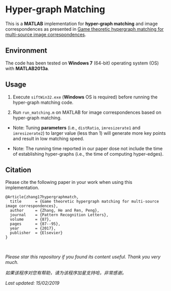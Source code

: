 # Hyper-graph Matching

This is a **MATLAB** implementation for **hyper-graph matching** and image correspondences as presented in [Game theoretic hypergraph matching for multi-source image correspondences](https://www.researchgate.net/publication/305696390_Game_Theoretic_Hypergraph_Matching_for_Multi-source_Image_Correspondences). 

## Environment

The code has been tested on **Windows 7** (64-bit) operating system (OS) with **MATLAB2013a**.

## Usage

1. Execute `siftWin32.exe` (**Windows** OS is required) before running the hyper-graph matching code.

2. Run `run_matching.m` on MATLAB for image correspondences based on hyper-graph matching.

- Note: Tuning **parameters** (i.e., `distRatio`, `imresizerate1` and `imresizerate2`) to larger value (less than 1) will generate more key points and result in low matching speed.

- Note: The running time reported in our paper dose not include the time of establishing hyper-graphs (i.e., the time of computing hyper-edges).

## Citation

Please cite the following paper in your work when using this implementation.

    @Article{zhang17hypergraphmatch,
      title      = {Game theoretic hypergraph matching for multi-source image correspondences},
      author     = {Zhang, He and Ren, Peng},
      journal    = {Pattern Recognition Letters},
      volume     = {87},
      pages      = {87--95},
      year       = {2017},
      publisher  = {Elsevier}
    }

<br>

<i>Please star this repository if you found its content useful. Thank you very much.</i>

<i>如果该程序对您有帮助，请为该程序加星支持哈，非常感谢。</i>

<i>Last updated: 15/02/2019</i>

